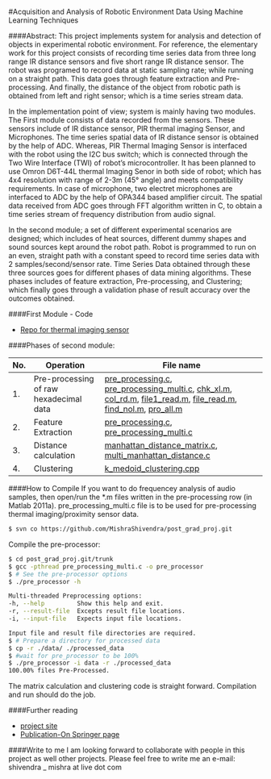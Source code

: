 #Acquisition and Analysis of Robotic Environment Data Using Machine Learning Techniques

####Abstract:
This project implements system for analysis and detection of objects in experimental robotic environment. For reference, the elementary work for this project consists of recording time series data from three long range IR distance sensors and five short range IR distance sensor. The robot was programed to record data at static sampling rate; while running on a straight path. This data goes through feature extraction and Pre-processing. And finally, the distance of the object from robotic path is obtained from left and right sensor; which is a time series stream data.

  In the implementation point of view; system is mainly having two modules. The First module consists of data recorded from the sensors. These sensors include of IR distance sensor, PIR thermal imaging Sensor, and Microphones. The time series spatial data of IR distance sensor is obtained by the help of ADC. Whereas, PIR Thermal Imaging Sensor is interfaced with the robot using the I2C bus switch; which is connected through the Two Wire Interface (TWI) of robot’s microcontroller. It has been planned to use Omron D6T-44L thermal Imaging Senor in both side of robot; which has 4x4 resolution with range of 2-3m (45° angle) and meets compatibility requirements. In case of microphone, two electret microphones are interfaced to ADC by the help of OPA344 based amplifier circuit. The spatial data received from ADC goes through FFT algorithm written in C, to obtain a time series stream of frequency distribution from audio signal.
        
  In the second module; a set of different experimental scenarios are designed; which includes of heat sources, different dummy shapes and sound sources kept around the robot path. Robot is programmed to run on an even, straight path with a constant speed to record time series data with 2 samples/second/sensor rate. Time Series Data obtained through these three sources goes for different phases of data mining algorithms. These phases includes of feature extraction, Pre-processing, and Clustering; which finally goes through a validation phase of result accuracy over the outcomes obtained. 

####First Module - Code
- [Repo for thermal imaging sensor](https://github.com/MishraShivendra/D6T_44L)

####Phases of second module:

|**No.**| **Operation**                             |  **File name**                                           |
|-------|-------------------------------------------|----------------------------------------------------------|
|1. |Pre-processing of raw hexadecimal data     |  [pre_processing.c](https://github.com/MishraShivendra/post_grad_proj/blob/master/pre_processing.c), [pre_processing_multi.c](https://github.com/MishraShivendra/post_grad_proj/blob/master/pre_processing_multi.c), [chk_xl.m](https://github.com/MishraShivendra/post_grad_proj/blob/master/chk_xl.m), [col_rd.m](https://github.com/MishraShivendra/post_grad_proj/blob/master/col_rd.m), [file1_read.m](https://github.com/MishraShivendra/post_grad_proj/blob/master/file1_read.m), [file_read.m](https://github.com/MishraShivendra/post_grad_proj/blob/master/file_read.m), [find_nol.m](https://github.com/MishraShivendra/post_grad_proj/blob/master/find_nol.m), [pro_all.m](https://github.com/MishraShivendra/post_grad_proj/blob/master/pro_all.m)|
|2.|Feature Extraction                         |  [pre_processing.c](https://github.com/MishraShivendra/post_grad_proj/blob/master/pre_processing.c), [pre_processing_multi.c](https://github.com/MishraShivendra/post_grad_proj/blob/master/pre_processing_multi.c)|
|3.|Distance calculation                       |  [manhattan_distance_matrix.c](https://github.com/MishraShivendra/post_grad_proj/blob/master/manhattan_distance_matrix.c), [multi_manhattan_distance.c](https://github.com/MishraShivendra/post_grad_proj/blob/master/multi_manhattan_distance.c) |
|4.|Clustering                                 |  [k_medoid_clustering.cpp](https://github.com/MishraShivendra/post_grad_proj/blob/master/k_medoid_clustering.cpp)                                 |

####How to Compile
If you want to do frequencey analysis of audio samples, then open/run the *.m files written in the pre-processing row (in Matlab 2011a). pre_processing_multi.c file is to be used for pre-processing thermal imaging/proximity sensor data.
```bash
$ svn co https://github.com/MishraShivendra/post_grad_proj.git
```
Compile the pre-processor:
```bash
$ cd post_grad_proj.git/trunk 
$ gcc -pthread pre_processing_multi.c -o pre_processor
$ # See the pre-processor options
$ ./pre_processor -h

Multi-threaded Preprocessing options:
-h, --help         Show this help and exit.
-r, --result-file  Excepts result file locations.
-i, --input-file   Expects input file locations.

Input file and result file directories are required.
$ # Prepare a directory for processed data
$ cp -r ./data/ ./processed_data
$ #wait for pre_processor to be 100%
$ ./pre_processor -i data -r ./processed_data
100.00% files Pre-Processed.
```
The matrix calculation and clustering code is straight forward. Compilation and run should do the job.

####Further reading 
- [project site](http://goo.gl/56nCqb)
- [Publication-On Springer page](http://link.springer.com/chapter/10.1007%2F978-81-322-2202-6_44)

####Write to me
I am looking forward to collaborate with people in this project as well other projects. Please feel free to write me an e-mail:
shivendra _ mishra at live dot com
